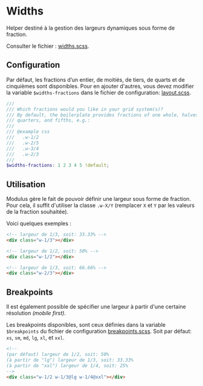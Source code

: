 # Widths

Helper destiné à la gestion des largeurs dynamiques sous forme de fraction.

Consulter le fichier : [widths.scss](https://git.cross-systems.ch/wide-front/modulus/blob/develop/scss/helpers/widths.scss).

## Configuration

Par défaut, les fractions d’un entier, de moitiés, de tiers, de quarts et de cinquièmes sont disponibles. Pour en ajouter d'autres, vous devez modifier la variable `$widths-fractions` dans le fichier de configuration: [layout.scss](https://git.cross-systems.ch/wide-front/modulus-starterkit/blob/develop/src/assets/scss/settings/layout.scss).

```scss
///
/// Which fractions would you like in your grid system(s)?
/// By default, the boilerplate provides fractions of one whole, halves, thirds,
/// quarters, and fifths, e.g.:
///
/// @example css
///   .w-1/2
///   .w-2/5
///   .w-3/4
///   .w-2/3
///
$widths-fractions: 1 2 3 4 5 !default;
```


## Utilisation

Modulus gère le fait de pouvoir définir une largeur sous forme de fraction. Pour cela, il suffit d'utiliser la classe `.w-X/Y` (remplacer `X` et `Y` par les valeurs de la fraction souhaitée). 

Voici quelques exemples :

```html
<!-- largeur de 1/3, soit: 33.33% -->
<div class="w-1/3"></div>
```

```html
<!-- largeur de 1/2, soit: 50% -->
<div class="w-1/2"></div>
```

```html
<!-- largeur de 1/3, soit: 66.66% -->
<div class="w-2/3"></div>
```


## Breakpoints

Il est également possible de spécifier une largeur à partir d'une certaine résolution *(mobile first)*. 

Les breakpoints disponibles, sont ceux définies dans la variable `$breakpoints` du fichier de configuration [breakpoints.scss](https://git.cross-systems.ch/wide-front/modulus-starterkit/blob/develop/src/assets/scss/settings/breakpoints.scss). Soit par défaut: `xs`, `sm`, `md`, `lg`, `xl`, et `xxl`.

```html
<!--
(par défaut) largeur de 1/2, soit: 50% 
(à partir de "lg") largeur de 1/3, soit: 33.33% 
(à partir de "xxl") largeur de 1/4, soit: 25% 
-->
<div class="w-1/2 w-1/3@lg w-1/4@xxl"></div>
```